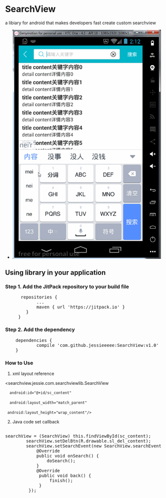# SearchView 
a libiary for android that makes developers fast create custom searchview 
- ![image](https://github.com/jessieeeee/SearchView/blob/87c9495da179a955e0172944b13e01c3df5d393a/example.gif)
## Using library in your application
### Step 1. Add the JitPack repository to your build file
<pre>
 	  repositories {
 			...
 			maven { url 'https://jitpack.io' }
 		}
 	 }
</pre>
### Step 2. Add the dependency
<pre>
	dependencies {
	        compile 'com.github.jessieeeee:SearchView:v1.0'
	}
</pre>
### How to Use
1. xml layout reference

<searchview.jessie.com.searchviewlib.SearchView

      android:id="@+id/sc_content"
      
      android:layout_width="match_parent"
      
     android:layout_height="wrap_content"/>
         
         
2. Java code set callback

<pre>

searchView = (SearchView) this.findViewById(sc_content);
        searchView.setDelBtn(R.drawable.sl_del_content);
        searchView.setSearchEvent(new SearchView.searchEvent() {
            @Override
            public void onSearch() {
                doSearch();
            }
            @Override
             public void back() {
                 finish();
             }
         }); 
         
  </pre>


